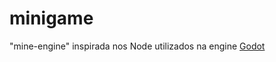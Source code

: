 # minigame

"mine-engine" inspirada nos Node utilizados na engine [Godot](https://godotengine.org/)
